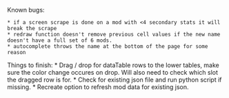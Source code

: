 Known bugs:

    * if a screen scrape is done on a mod with <4 secondary stats it will break the scrape
    * redraw function doesn't remove previous cell values if the new name doesn't have a full set of 6 mods.
    * autocomplete throws the name at the bottom of the page for some reason

Things to finish:
    * Drag / drop for dataTable rows to the lower tables, make sure the color change occures on drop. Will also need to check which slot the dragged row is for.
    * Check for existing json file and run python script if missing.
    * Recreate option to refresh mod data for existing json.
